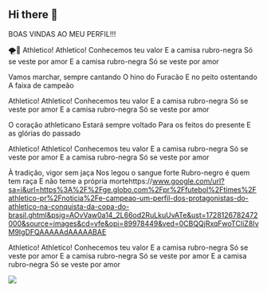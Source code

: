 ## Hi there 👋

BOAS VINDAS AO MEU PERFIL!!!

🌪️🖤
Athletico! Athletico!
Conhecemos teu valor
E a camisa rubro-negra
Só se veste por amor
E a camisa rubro-negra
Só se veste por amor

Vamos marchar, sempre cantando
O hino do Furacão
E no peito ostentando
A faixa de campeão

Athletico! Athletico!
Conhecemos teu valor
E a camisa rubro-negra
Só se veste por amor
E a camisa rubro-negra
Só se veste por amor

O coração athleticano
Estará sempre voltado
Para os feitos do presente
E as glórias do passado

Athletico! Athletico!
Conhecemos teu valor
E a camisa rubro-negra
Só se veste por amor
E a camisa rubro-negra
Só se veste por amor

À tradição, vigor sem jaça
Nos legou o sangue forte
Rubro-negro é quem tem raça
E não teme a própria mortehttps://www.google.com/url?sa=i&url=https%3A%2F%2Fge.globo.com%2Fpr%2Ffutebol%2Ftimes%2Fathletico-pr%2Fnoticia%2Fe-campeao-um-perfil-dos-protagonistas-do-athletico-na-conquista-da-copa-do-brasil.ghtml&psig=AOvVaw0a14_2L66od2RuLkuUvATe&ust=1728126782472000&source=images&cd=vfe&opi=89978449&ved=0CBQQjRxqFwoTCIiZ8IvM9IgDFQAAAAAdAAAAABAE

Athletico! Athletico!
Conhecemos teu valor
E a camisa rubro-negra
Só se veste por amor
E a camisa rubro-negra
Só se veste por amor
E a camisa rubro-negra
Só se veste por amor

![](https://s2-ge.glbimg.com/6-zPBfmbBqSxDd3r-iQnSU8qWZM=/0x0:1100x665/1008x0/smart/filters:strip_icc()/i.s3.glbimg.com/v1/AUTH_bc8228b6673f488aa253bbcb03c80ec5/internal_photos/bs/2019/A/u/Fkj79DTUmgr0MYuOGLpg/20190918-inetrnacional-x-clube-athletico-paranaense-161.jpg)



